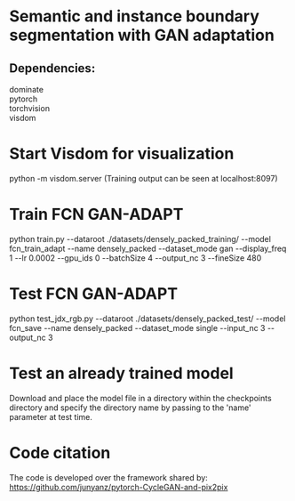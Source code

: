 # Semantic and instance boundary segmentation with GAN adaptation

## Dependencies:
dominate  
pytorch  
torchvision  
visdom  

# Start Visdom for visualization 
python -m visdom.server
(Training output can be seen at localhost:8097)

# Train FCN GAN-ADAPT
python train.py --dataroot ./datasets/densely_packed_training/ --model fcn_train_adapt --name densely_packed --dataset_mode gan --display_freq 1 --lr 0.0002 --gpu_ids 0 --batchSize 4  --output_nc 3 --fineSize 480

# Test FCN GAN-ADAPT
python test_jdx_rgb.py --dataroot ./datasets/densely_packed_test/ --model fcn_save --name densely_packed --dataset_mode single --input_nc 3 --output_nc 3

# Test an already trained model
Download and place the model file in a directory within the checkpoints directory and specify the directory name by passing to the 'name' parameter at test time. 

# Code citation
The code is developed over the framework shared by:
https://github.com/junyanz/pytorch-CycleGAN-and-pix2pix